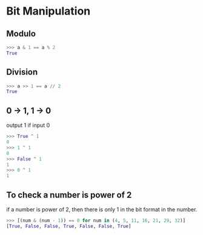 Bit Manipulation
======

## Modulo

```python
>>> a & 1 == a % 2
True
```

## Division

```python
>>> a >> 1 == a // 2
True
```

## 0 -> 1, 1 -> 0

output 1 if input 0

```python
>>> True ^ 1
0
>>> 1 ^ 1
0
>>> False ^ 1
1
>>> 0 ^ 1
1
```

## To check a number is power of 2

if a number is power of 2, then there is only 1 in the bit format in the number.

```python
>>> [(num & (num - 1)) == 0 for num in (4, 5, 11, 16, 21, 29, 32)]
[True, False, False, True, False, False, True]
```
